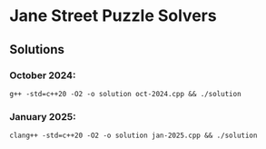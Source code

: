 # Jane Street Puzzle Solvers

## Solutions

### October 2024:

```shell
g++ -std=c++20 -O2 -o solution oct-2024.cpp && ./solution
```

### January 2025:

```shell
clang++ -std=c++20 -O2 -o solution jan-2025.cpp && ./solution
```
